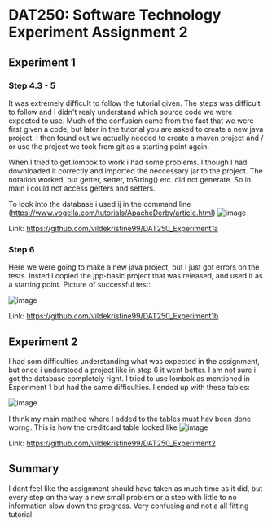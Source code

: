 # DAT250: Software Technology Experiment Assignment 2
## Experiment 1
### Step 4.3 - 5
It was extremely difficult to follow the tutorial given. The steps was difficult to follow and I didn't realy understand which source code we were expected to use. Much of the confusion came from the fact that we were first given a code, but later in the tutorial you are asked to create a new java project. I then found out we actually needed to create a maven project and / or use the project we took from git as a starting point again.

When I tried to get lombok to work i had some problems. I though I had downloaded it correctly and imported the neccessary jar to the project. The notation worked, but getter, setter, toString() etc. did not generate. So in main i could not access getters and setters.

To look into the database i used ij in the command line (https://www.vogella.com/tutorials/ApacheDerby/article.html)
![image](https://user-images.githubusercontent.com/42578149/133001086-65f98ad5-08e5-4ad5-9749-f8dfa129d964.png)

Link: https://github.com/vildekristine99/DAT250_Experiment1a

### Step 6
Here we were going to make a new java project, but I just got errors on the tests. Insted I copied the jpp-basic project that was released, and used it as a starting point.
Picture of successful test:

![image](https://user-images.githubusercontent.com/42578149/133001289-3f92753c-b42a-4a02-92ff-f92ebc15ff6e.png)

Link: https://github.com/vildekristine99/DAT250_Experiment1b

## Experiment 2
I had som difficulties understanding what was expected in the assignment, but once i understood a project like in step 6 it went better. I am not sure i got the database completely right. I tried to use lombok as mentioned in Experiment 1 but had the same difficulties. I ended up with these tables:

![image](https://user-images.githubusercontent.com/42578149/133001986-2db90249-a459-474f-bd05-28938a6f7092.png)

I think my main mathod where I added to the tables must hav been done worng. This is how the creditcard table looked like
![image](https://user-images.githubusercontent.com/42578149/133002070-702e6ade-71bc-4b94-a559-590b5a4f8a22.png)


Link: https://github.com/vildekristine99/DAT250_Experiment2

## Summary
I dont feel like the assignment should have taken as much time as it did, but every step on the way a new small problem or a step with little to no information slow down the progress. Very confusing and not a all fitting tutorial.

